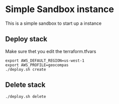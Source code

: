 # Simple Sandbox instance

This is a simple sandbox to start up a instance

## Deploy stack

Make sure thet you edit the terraform.tfvars

```
export AWS_DEFAULT_REGION=us-west-1
export AWS_PROFILE=geocompas
./deploy.sh create
```


## Delete stack

```
./deploy.sh delete
```